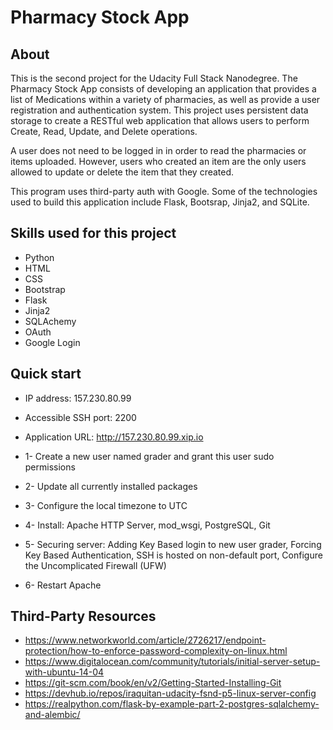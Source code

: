 # Pharmacy Stock App


## About

This is the second project for the Udacity Full Stack Nanodegree. The Pharmacy Stock App consists of developing an application that provides a list of Medications within a variety of pharmacies, as well as provide a user registration and authentication system. This project uses persistent data storage to create a RESTful web application that allows users to perform Create, Read, Update, and Delete operations.

A user does not need to be logged in in order to read the pharmacies or items uploaded. However, users who created an item are the only users allowed to update or delete the item that they created.

This program uses third-party auth with Google. Some of the technologies used to build this application include Flask, Bootsrap, Jinja2, and SQLite.


## Skills used for this project
- Python
- HTML
- CSS
- Bootstrap
- Flask
- Jinja2
- SQLAchemy
- OAuth
- Google Login

## Quick start
- IP address: 157.230.80.99
- Accessible SSH port: 2200
- Application URL: http://157.230.80.99.xip.io

- 1- Create a new user named grader and grant this user sudo permissions
- 2- Update all currently installed packages
- 3- Configure the local timezone to UTC
- 4- Install: Apache HTTP Server, mod_wsgi, PostgreSQL, Git
- 5- Securing server: Adding Key Based login to new user grader, Forcing Key Based Authentication, SSH is hosted on non-default port, Configure the Uncomplicated Firewall (UFW)
- 6- Restart Apache

## Third-Party Resources
- https://www.networkworld.com/article/2726217/endpoint-protection/how-to-enforce-password-complexity-on-linux.html
- https://www.digitalocean.com/community/tutorials/initial-server-setup-with-ubuntu-14-04
- https://git-scm.com/book/en/v2/Getting-Started-Installing-Git
- https://devhub.io/repos/iraquitan-udacity-fsnd-p5-linux-server-config
- https://realpython.com/flask-by-example-part-2-postgres-sqlalchemy-and-alembic/
